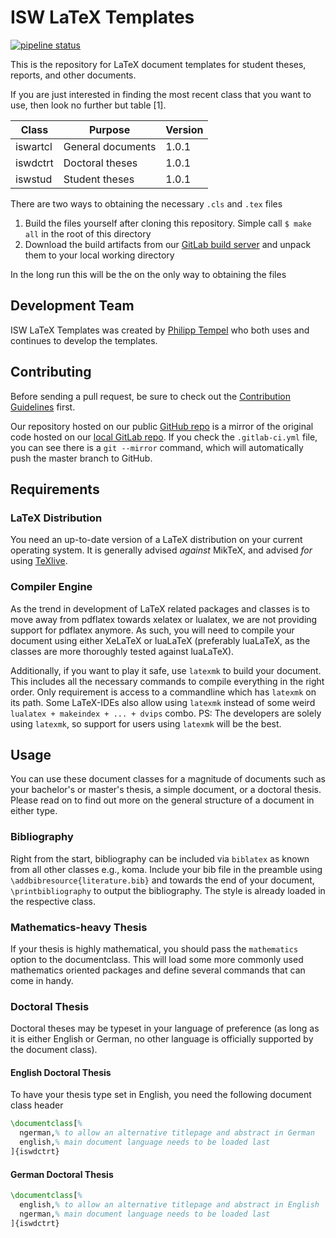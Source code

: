 # ISW LaTeX Templates

[![pipeline status](https://git.isw.uni-stuttgart.de/projekte/eigenentwicklungen/templates/latex/badges/master/pipeline.svg)](https://git.isw.uni-stuttgart.de/projekte/eigenentwicklungen/templates/latex/commits/master)

This is the repository for LaTeX document templates for student theses, reports, and other documents.

If you are just interested in finding the most recent class that you want to use, then look no further but table [1].

| Class | Purpose | Version |
|-------|---------|---------|
| iswartcl | General documents | 1.0.1 |
| iswdctrt | Doctoral theses | 1.0.1 |
| iswstud | Student theses | 1.0.1 |

There are two ways to obtaining the necessary `.cls` and `.tex` files
  1. Build the files yourself after cloning this repository. Simple call `$ make all` in the root of this directory
  2. Download the build artifacts from our [GitLab build server](https://git.isw.uni-stuttgart.de/projekte/eigenentwicklungen/templates/latex/-/jobs/artifacts/master/download?job=compile-cls) and unpack them to your local working directory

In the long run this will be the on the only way to obtaining the files

## Development Team

ISW LaTeX Templates was created by [Philipp Tempel](http://www.isw.uni-stuttgart.de/institut/mitarbeiter/Tempel/) who both uses and continues to develop the templates.

## Contributing

Before sending a pull request, be sure to check out the [Contribution Guidelines](CONTRIBUTING.md) first.

Our repository hosted on our public [GitHub repo](http://github.com/iswunistuttgart/latex-templates) is a mirror of the original code hosted on our [local GitLab repo](https://git.isw.uni-stuttgart.de/projekte/eigenentwicklungen/templates/latex/). If you check the `.gitlab-ci.yml` file, you can see there is a `git --mirror` command, which will automatically push the master branch to GitHub.

## Requirements

### LaTeX Distribution

You need an up-to-date version of a LaTeX distribution on your current operating system. It is generally advised *against* MikTeX, and advised *for* using [TeXlive](https://www.tug.org/texlive/).


### Compiler Engine

As the trend in development of LaTeX related packages and classes is to move away from pdflatex towards xelatex or lualatex, we are not providing support for pdflatex anymore. As such, you will need to compile your document using either XeLaTeX or luaLaTeX (preferably luaLaTeX, as the classes are more thoroughly tested against luaLaTeX).

Additionally, if you want to play it safe, use `latexmk` to build your document. This includes all the necessary commands to compile everything in the right order. Only requirement is access to a commandline which has `latexmk` on its path. Some LaTeX-IDEs also allow using `latexmk` instead of some weird `lualatex + makeindex + ... + dvips` combo.
PS: The developers are solely using `latexmk`, so support for users using `latexmk` will be the best.


## Usage

You can use these document classes for a magnitude of documents such as your bachelor's or master's thesis, a simple document, or a doctoral thesis. Please read on to find out more on the general structure of a document in either type.


### Bibliography

Right from the start, bibliography can be included via `biblatex` as known from all other classes e.g., koma. Include your bib file in the preamble using `\addbibresource{literature.bib}` and towards the end of your document, `\printbibliography` to output the bibliography. The style is already loaded in the respective class.


### Mathematics-heavy Thesis

If your thesis is highly mathematical, you should pass the `mathematics` option to the documentclass. This will load some more commonly used mathematics oriented packages and define several commands that can come in handy.
 

### Doctoral Thesis

Doctoral theses may be typeset in your language of preference (as long as it is either English or German, no other language is officially supported by the document class).


#### English Doctoral Thesis

To have your thesis type set in English, you need the following document class header

```latex
\documentclass[%
  ngerman,% to allow an alternative titlepage and abstract in German
  english,% main document language needs to be loaded last
]{iswdctrt}
```

#### German Doctoral Thesis

```latex
\documentclass[%
  english,% to allow an alternative titlepage and abstract in English
  ngerman,% main document language needs to be loaded last
]{iswdctrt}
```
